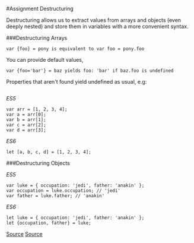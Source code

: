 #Assignment Destructuring

Destructuring allows us to extract values from arrays and objects (even deeply nested) and store them in variables with a more convenient syntax.

###Destructuring Arrays


```
var {foo} = pony is equivalent to var foo = pony.foo
```


You can provide default values, 
```
var {foo='bar'} = baz yields foo: 'bar' if baz.foo is undefined
```

Properties that aren't found yield undefined as usual, e.g: 
```var {foo} = {}
```

*ES5*
```
var arr = [1, 2, 3, 4];
var a = arr[0];
var b = arr[1];
var c = arr[2];
var d = arr[3];
```

*ES6*

```
let [a, b, c, d] = [1, 2, 3, 4];
```

###Destructuring Objects

*ES5*

```
var luke = { occupation: 'jedi', father: 'anakin' };
var occupation = luke.occupation; // 'jedi'
var father = luke.father; // 'anakin'
```

*ES6*

```
let luke = { occupation: 'jedi', father: 'anakin' };
let {occupation, father} = luke;
```

[Source](https://github.com/bevacqua/es6)
[Source](https://github.com/DrkSephy/es6-cheatsheet#destructuring)
